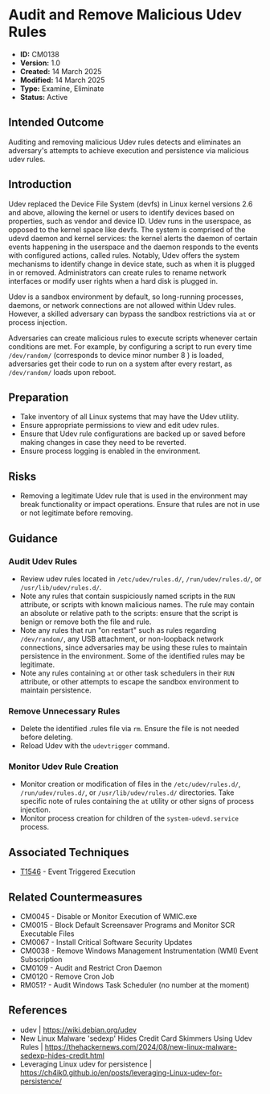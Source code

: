 # Audit and Remove Malicious Udev Rules

* **ID:** CM0138
* **Version:** 1.0
* **Created:** 14 March 2025
* **Modified:** 14 March 2025
* **Type:** Examine, Eliminate
* **Status:** Active

## Intended Outcome

Auditing and removing malicious Udev rules detects and eliminates an adversary's attempts to achieve execution and persistence via malicious udev rules. 

## Introduction

Udev replaced the Device File System (devfs) in Linux kernel versions 2.6 and above, allowing the kernel or users to identify devices based on properties, such as vendor and device ID. Udev runs in the userspace, as opposed to the kernel space like devfs. The system is comprised of the udevd daemon and kernel services: the kernel alerts the daemon of certain events happening in the userspace and the daemon responds to the events with configured actions, called rules. Notably, Udev offers the system mechanisms to identify change in device state, such as when it is plugged in or removed. Administrators can create rules to rename network interfaces or modify user rights when a hard disk is plugged in.

Udev is a sandbox environment by default, so long-running processes, daemons, or network connections are not allowed within Udev rules. However, a skilled adversary can bypass the sandbox restrictions via `at` or process injection. 

Adversaries can create malicious rules to execute scripts whenever certain conditions are met. For example, by configuring a script to run every time `/dev/random/` (corresponds to device minor number 8 ) is loaded, adversaries get their code to run on a system after every restart, as `/dev/random/` loads upon reboot.   

## Preparation

- Take inventory of all Linux systems that may have the Udev utility. 
- Ensure appropriate permissions to view and edit udev rules. 
- Ensure that Udev rule configurations are backed up or saved before making changes in case they need to be reverted. 
- Ensure process logging is enabled in the environment. 

## Risks

- Removing a legitimate Udev rule that is used in the environment may break functionality or impact operations. Ensure that rules are not in use or not legitimate before removing. 

## Guidance

### Audit Udev Rules

- Review udev rules located in `/etc/udev/rules.d/`, `/run/udev/rules.d/`, or `/usr/lib/udev/rules.d/`. 
- Note any rules that contain suspiciously named scripts in the `RUN` attribute, or scripts with known malicious names. The rule may contain an absolute or relative path to the scripts: ensure that the script is benign or remove both the file and rule.
- Note any rules that run "on restart" such as rules regarding `/dev/random/`, any USB attachment, or non-loopback network connections, since adversaries may be using these rules to maintain persistence in the environment. Some of the identified rules may be legitimate.
- Note any rules containing `at` or other task schedulers in their `RUN` attribute, or other attempts to escape the sandbox environment to maintain persistence. 

### Remove Unnecessary Rules

- Delete the identified .rules file via `rm`. Ensure the file is not needed before deleting. 
- Reload Udev with the `udevtrigger` command.

### Monitor Udev Rule Creation

- Monitor creation or modification of files in the `/etc/udev/rules.d/`, `/run/udev/rules.d/`, or `/usr/lib/udev/rules.d/` directories. Take specific note of rules containing the `at` utility or other signs of process injection. 
- Monitor process creation for children of the `system-udevd.service` process. 

## Associated Techniques

- [T1546](https://attack.mitre.org/techniques/T1546/) - Event Triggered Execution

## Related Countermeasures

- CM0045 - Disable or Monitor Execution of WMIC.exe
- CM0015 - Block Default Screensaver Programs and Monitor SCR Executable Files
- CM0067 - Install Critical Software Security Updates
- CM0038 - Remove Windows Management Instrumentation (WMI) Event Subscription
- CM0109 - Audit and Restrict Cron Daemon
- CM0120 - Remove Cron Job
- RM051? - Audit Windows Task Scheduler (no number at the moment)

## References

- udev | <https://wiki.debian.org/udev>
- New Linux Malware 'sedexp' Hides Credit Card Skimmers Using Udev Rules | <https://thehackernews.com/2024/08/new-linux-malware-sedexp-hides-credit.html>
- Leveraging Linux udev for persistence | <https://ch4ik0.github.io/en/posts/leveraging-Linux-udev-for-persistence/>
